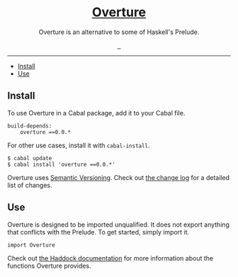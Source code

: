 <h1 align="center">
  <a href="https://github.com/tfausak/overture">
    Overture
  </a>
</h1>

<p align="center">
  Overture is an alternative to some of Haskell's Prelude.
</p>

<p align="center">
    <a href="https://hackage.haskell.org/package/overture">
        <img alt="" src="https://img.shields.io/hackage/v/overture.svg">
    </a>
    <a href="https://travis-ci.org/tfausak/overture">
        <img alt="" src="https://img.shields.io/travis/tfausak/overture/master.svg">
    </a>
    <a href="http://packdeps.haskellers.com/feed?needle=overture">
        <img alt="" src="https://img.shields.io/hackage-deps/v/overture.svg">
    </a>
</p>

<hr>

-   [Install](#install)
-   [Use](#use)

## Install

To use Overture in a Cabal package, add it to your Cabal file.

~~~
build-depends:
    overture ==0.0.*
~~~

For other use cases, install it with `cabal-install`.

~~~ {.sh}
$ cabal update
$ cabal install 'overture ==0.0.*'
~~~

Overture uses [Semantic Versioning][]. Check out [the change log][] for a
detailed list of changes.

## Use

Overture is designed to be imported unqualified. It does not export anything
that conflicts with the Prelude. To get started, simply import it.

~~~ {.haskell}
import Overture
~~~

Check out [the Haddock documentation][] for more information about the
functions Overture provides.

[semantic versioning]: http://semver.org/spec/v2.0.0.html
[the change log]: CHANGELOG.md
[the haddock documentation]: https://hackage.haskell.org/package/overture
